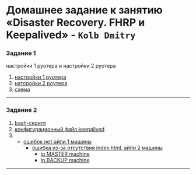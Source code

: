 # Домашнее задание к занятию «Disaster Recovery. FHRP и Keepalived» - `Kolb Dmitry`

### Задание 1

настройки 1 руотера и настройки 2 руотера
1. [настройки 1 руотера](image/router0.png)
2. [натсройки 2 роутера](image/router1.png)
3. [схема](hsrp_advanced.pkt)
---

### Задание 2
1. [bash-скрипт](script.sh)
2. [конфигурационный файл keepalived](keepalived.conf)
3. * [ошибок нет айпи 1 машины](virt_ip_no_error.png)
     * [ошибка из-за отсутствия index.html, айпи 2 машины](virt_ip_error.png)
       * [ip MASTER machine](ip_1_machine(master).png)
       * [ip BACKUP machine](ip_2_machine(backup).png)
---

